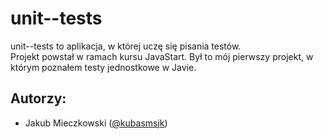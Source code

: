 # unit--tests
unit--tests to aplikacja, w której uczę się pisania testów.  
Projekt powstał w ramach kursu JavaStart.
Był to mój pierwszy projekt, w którym poznałem testy jednostkowe w Javie.

## Autorzy:
* Jakub Mieczkowski ([@kubasmsjk]( https://github.com/kubasmsjk))
